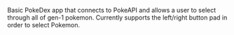 Basic PokeDex app that connects to PokeAPI and allows a user to select through all of gen-1 pokemon.
Currently supports the left/right button pad in order to select Pokemon. 

